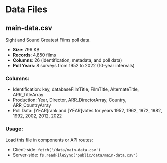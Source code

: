 # Data Files

## main-data.csv

Sight and Sound Greatest Films poll data.

- **Size**: 796 KB
- **Records**: 4,850 films
- **Columns**: 26 (identification, metadata, and poll data)
- **Poll Years**: 8 surveys from 1952 to 2022 (10-year intervals)

### Columns:
- Identification: key, databaseFilmTitle, FilmTitle, AlternateTitle, ARR_TitleArray
- Production: Year, Director, ARR_DirectorArray, Country, ARR_CountryArray
- Poll Data: [YEAR]rank and [YEAR]votes for years 1952, 1962, 1972, 1982, 1992, 2002, 2012, 2022

### Usage:
Load this file in components or API routes:
- Client-side: `fetch('/data/main-data.csv')`
- Server-side: `fs.readFileSync('public/data/main-data.csv')`

